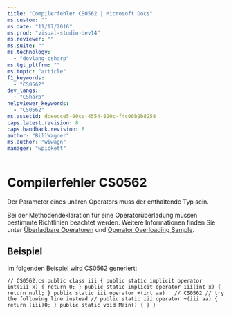 ```yaml
---
title: "Compilerfehler CS0562 | Microsoft Docs"
ms.custom: ""
ms.date: "11/17/2016"
ms.prod: "visual-studio-dev14"
ms.reviewer: ""
ms.suite: ""
ms.technology: 
  - "devlang-csharp"
ms.tgt_pltfrm: ""
ms.topic: "article"
f1_keywords: 
  - "CS0562"
dev_langs: 
  - "CSharp"
helpviewer_keywords: 
  - "CS0562"
ms.assetid: dceecce5-90ce-4554-820c-f4c06b2b8258
caps.latest.revision: 8
caps.handback.revision: 8
author: "BillWagner"
ms.author: "wiwagn"
manager: "wpickett"
---
```

# Compilerfehler CS0562
Der Parameter eines unären Operators muss der enthaltende Typ sein.  
  
 Bei der Methodendeklaration für eine Operatorüberladung müssen bestimmte Richtlinien beachtet werden. Weitere Informationen finden Sie unter [Überladbare Operatoren](../../csharp/programming-guide/statements-expressions-operators/overloadable-operators.md) und [Operator Overloading Sample](http://msdn.microsoft.com/de-de/1c6b4610-0a49-4532-8fa7-f694cfc65743).  
  
## Beispiel  
 Im folgenden Beispiel wird CS0562 generiert:  
  
```  
// CS0562.cs public class iii { public static implicit operator int(iii x) { return 0; } public static implicit operator iii(int x) { return null; } public static iii operator +(int aa)   // CS0562 // try the following line instead // public static iii operator +(iii aa) { return (iii)0; } public static void Main() { } }  
```